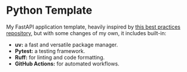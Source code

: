 # Python Template

My FastAPI application template, heavily inspired by [this best practices repository](https://github.com/zhanymkanov/fastapi_production_template), but with some changes of my own, it includes built-in:

- **uv:** a fast and versatile package manager.
- **Pytest:** a testing framework.
- **Ruff:** for linting and code formatting.
- **GitHub Actions:** for automated workflows.
